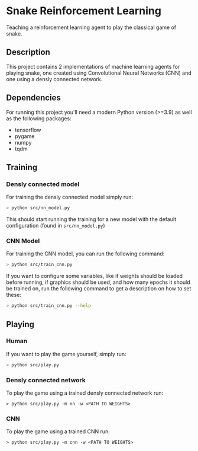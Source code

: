 # Snake Reinforcement Learning

Teaching a reinforcement learning agent to play the classical game of snake.

## Description

This project contains 2 implementations of machine learning agents for playing snake, one created using Convolutional Neural Networks (CNN) and one using a densly connected network.

## Dependencies

For running this project you'll need a modern Python version (>=3.9) as well as the following packages:

- tensorflow
- pygame
- numpy
- tqdm

## Training

### Densly connected model

For training the densly connected model simply run:

```bash
> python src/nn_model.py
```

This should start running the training for a new model with the default configuration (found in `src/nn_model.py`)

### CNN Model

For training the CNN model, you can run the following command:

```bash
> python src/train_cnn.py
```

If you want to configure some variables, like if weights should be loaded before running, if graphics should be used, and how many epochs it should be trained on, run the following command to get a description on how to set these:

```bash
> python src/train_cnn.py --help
```

## Playing

### Human

If you want to play the game yourself, simply run:

```bash
> python src/play.py
```

### Densly connected network

To play the game using a trained densly connected network run:

```
> python src/play.py -m nn -w <PATH TO WEIGHTS>
```

### CNN

To play the game using a trained CNN run:

```
> python src/play.py -m cnn -w <PATH TO WEIGHTS>
```
